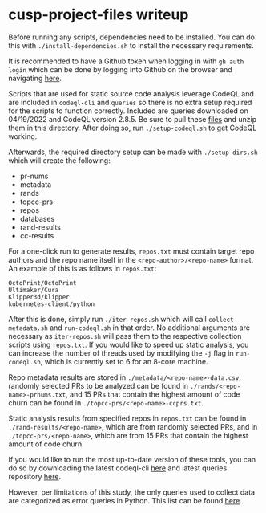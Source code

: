 # cusp-project-files writeup

Before running any scripts, dependencies need to be installed. You can do this
with `./install-dependencies.sh` to install the necessary requirements.

It is recommended to have a Github token when logging in with `gh auth login`
which can be done by logging into Github on the browser and navigating [here](https://github.com/settings/tokens).

Scripts that are used for static source code analysis leverage CodeQL and are
included in `codeql-cli` and `queries` so there is no extra setup required
for the scripts to function correctly. Included are queries downloaded on
04/19/2022 and CodeQL version 2.8.5. Be sure to pull these [files](https://drive.google.com/drive/u/0/folders/1cPSqjKlzzFfeZeT_-LjNTm2LsheBBUYF)
and unzip them in this directory. After doing so, run `./setup-codeql.sh` to
get CodeQL working.

Afterwards, the required directory setup can be made with `./setup-dirs.sh`
which will create the following:

- pr-nums
- metadata
- rands
- topcc-prs
- repos
- databases
- rand-results
- cc-results

For a one-click run to generate results, `repos.txt` must contain target repo
authors and the repo name itself in the `<repo-author>/<repo-name>` format. An
example of this is as follows in `repos.txt`:

```
OctoPrint/OctoPrint
Ultimaker/Cura
Klipper3d/klipper
kubernetes-client/python
```

After this is done, simply run `./iter-repos.sh` which will call `collect-metadata.sh`
and `run-codeql.sh` in that order. No additional arguments are necessary as `iter-repos.sh`
will pass them to the respective collection scripts using `repos.txt`. If you
would like to speed up static analysis, you can increase the number of threads
used by modifying the `-j` flag in `run-codeql.sh`, which is currently set to
6 for an 8-core machine.

Repo metadata results are stored in `./metadata/<repo-name>-data.csv`, randomly
selected PRs to be analyzed can be found in `./rands/<repo-name>-prnums.txt`,
and 15 PRs that contain the highest amount of code churn can be found in
`./topcc-prs/<repo-name>-ccprs.txt`.

Static analysis results from specified repos in `repos.txt` can be found in `./rand-results/<repo-name>`,
which are from randomly selected PRs, and in `./topcc-prs/<repo-name>`, which
are from 15 PRs that contain the highest amount of code churn.

If you would like to run the most up-to-date version of these tools, you can do
so by downloading the latest codeql-cli [here](https://github.com/github/codeql-cli-binaries/releases)
and latest queries repository [here](https://github.com/github/codeql).

However, per limitations of this study, the only queries used to collect data
are categorized as error queries in Python. This list can be found [here](./queries/python/ql/src/q.txt).
